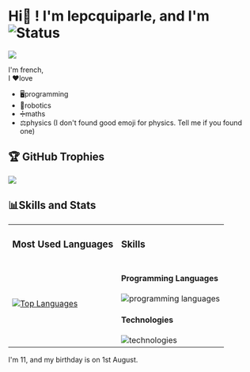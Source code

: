# Hi👋 ! I'm lepcquiparle, and I'm ![Status](https://img.shields.io/badge/Status-Online-brightgreen)  
[![](https://visitcount.itsvg.in/api?id=LeNetQuiParle&icon=8&color=3)](https://visitcount.itsvg.in)

I'm french,  
I ❤love  
+ 🖥programming  
+ 🤖robotics  
+ ➗maths  
+ ⚖️physics (I don't found good emoji for physics. Tell me if you found one)

## 🏆 GitHub Trophies
![](https://github-profile-trophy.vercel.app/?username=LeNetQuiParle&theme=radical&no-frame=false&no-bg=true&margin-w=4)

## 📊Skills and Stats  

<table>
  <tr>
    <td><h3>Most Used Languages</h3></td>
    <td><h3>Skills</h3></td>
  </tr>
  <tr>
    <td>
      <a href="https://github.com/lenetquiparle/github-readme-stats">
        <img src="https://github-readme-stats.vercel.app/api/top-langs/?username=lenetquiparle" alt="Top Languages">
      </a>
    </td>
    <td>
      <h4>Programming Languages</h4>
      <img src="https://skillicons.dev/icons?i=html,css,js,react,md,py" alt="programming languages">
      <h4>Technologies</h4>
      <img src="https://skillicons.dev/icons?i=bootstrap,codepen,sketchup,github,vscode,windows" alt="technologies">
    </td>
  </tr>
</table>
  
I'm 11, and my birthday is on 1st August.
